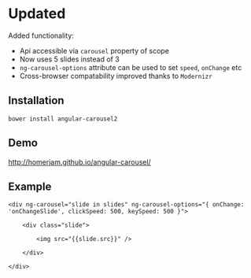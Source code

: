 # Updated

Added functionality:

* Api accessible via `carousel` property of scope
* Now uses 5 slides instead of 3
* `ng-carousel-options` attribute can be used to set `speed`, `onChange` etc
* Cross-browser compatability improved thanks to `Modernizr`


## Installation

`bower install angular-carousel2`


## Demo

http://homerjam.github.io/angular-carousel/


## Example

```
<div ng-carousel="slide in slides" ng-carousel-options="{ onChange: 'onChangeSlide', clickSpeed: 500, keySpeed: 500 }">

	<div class="slide">

		<img src="{{slide.src}}" />

	</div>

</div>
```